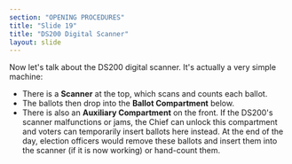 ```yaml
---
section: "OPENING PROCEDURES"
title: "Slide 19"
title: "DS200 Digital Scanner"
layout: slide
---
```


Now let's talk about the DS200 digital scanner. It's actually a very simple machine:

- There is a **Scanner** at the top, which scans and counts each ballot.
- The ballots then drop into the **Ballot Compartment** below.
- There is also an **Auxiliary Compartment** on the front. If the DS200's scanner malfunctions or jams, the Chief can unlock this compartment and voters can temporarily insert ballots here instead. At the end of the day, election officers would remove these ballots and insert them into the scanner (if it is now working) or hand-count them.

